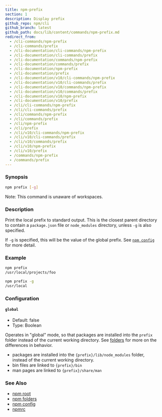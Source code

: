 ```yaml
---
title: npm-prefix
section: 1
description: Display prefix
github_repo: npm/cli
github_branch: latest
github_path: docs/lib/content/commands/npm-prefix.md
redirect_from:
  - /cli-commands/npm-prefix
  - /cli-commands/prefix
  - /cli-documentation/cli-commands/npm-prefix
  - /cli-documentation/cli-commands/prefix
  - /cli-documentation/commands/npm-prefix
  - /cli-documentation/commands/prefix
  - /cli-documentation/npm-prefix
  - /cli-documentation/prefix
  - /cli-documentation/v10/cli-commands/npm-prefix
  - /cli-documentation/v10/cli-commands/prefix
  - /cli-documentation/v10/commands/npm-prefix
  - /cli-documentation/v10/commands/prefix
  - /cli-documentation/v10/npm-prefix
  - /cli-documentation/v10/prefix
  - /cli/cli-commands/npm-prefix
  - /cli/cli-commands/prefix
  - /cli/commands/npm-prefix
  - /cli/commands/prefix
  - /cli/npm-prefix
  - /cli/prefix
  - /cli/v10/cli-commands/npm-prefix
  - /cli/v10/cli-commands/prefix
  - /cli/v10/commands/prefix
  - /cli/v10/npm-prefix
  - /cli/v10/prefix
  - /commands/npm-prefix
  - /commands/prefix
---
```


### Synopsis

```bash
npm prefix [-g]
```

Note: This command is unaware of workspaces.

### Description

Print the local prefix to standard output. This is the closest parent directory
to contain a `package.json` file or `node_modules` directory, unless `-g` is
also specified.

If `-g` is specified, this will be the value of the global prefix. See
[`npm config`](/cli/v10/commands/npm-config) for more detail.

### Example

```bash
npm prefix
/usr/local/projects/foo
```

```bash
npm prefix -g
/usr/local
```

### Configuration

#### `global`

* Default: false
* Type: Boolean

Operates in "global" mode, so that packages are installed into the `prefix`
folder instead of the current working directory. See
[folders](/cli/v10/configuring-npm/folders) for more on the differences in behavior.

* packages are installed into the `{prefix}/lib/node_modules` folder, instead
  of the current working directory.
* bin files are linked to `{prefix}/bin`
* man pages are linked to `{prefix}/share/man`



### See Also

* [npm root](/cli/v10/commands/npm-root)
* [npm folders](/cli/v10/configuring-npm/folders)
* [npm config](/cli/v10/commands/npm-config)
* [npmrc](/cli/v10/configuring-npm/npmrc)

